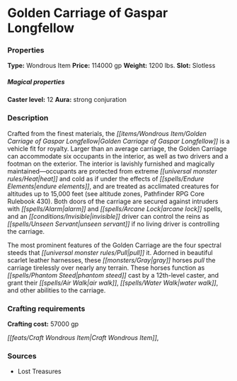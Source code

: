 ﻿---
Title: "Golden Carriage of Gaspar Longfellow"
Type: "Wondrous Item"
Price: "114000 gp"
Weight: "1200 lbs."
Slot: "Slotless"
Caster level: "12"
Aura: "strong conjuration"
Description: |
  "Crafted from the finest materials, the _Golden Carriage of Gaspar Longfellow_ is a vehicle fit for royalty. Larger than an average carriage, the _Golden Carriage_ can accommodate six occupants in the interior, as well as two drivers and a footman on the exterior. The interior is lavishly furnished and magically maintained—occupants are protected from extreme heat and cold as if under the effects of _endure elements_, and are treated as acclimated creatures for altitudes up to 15,000 feet (see altitude zones, _Pathfinder RPG Core Rulebook_ 430). Both doors of the carriage are secured against intruders with _alarm_ and _arcane lock_ spells, and an invisible driver can control the reins as _unseen servant_ if no living driver is controlling the carriage.
  The most prominent features of the _Golden Carriage_ are the four spectral steeds that pull it. Adorned in beautiful scarlet leather harnesses, these gray horses pull the carriage tirelessly over nearly any terrain. These horses function as _phantom steed_ cast by a 12th-level caster, and grant their _air walk_, _water walk_, and other abilities to the carriage."
Crafting cost: "57000 gp"
Sources: "['Lost Treasures']"
---

# Golden Carriage of Gaspar Longfellow

### Properties

**Type:** Wondrous Item **Price:** 114000 gp **Weight:** 1200 lbs. **Slot:** Slotless

##### Magical properties

**Caster level:** 12 **Aura:** strong conjuration

### Description

Crafted from the finest materials, the _[[items/Wondrous Item/Golden Carriage of Gaspar Longfellow|Golden Carriage of Gaspar Longfellow]]_ is a vehicle fit for royalty. Larger than an average carriage, the Golden Carriage can accommodate six occupants in the interior, as well as two drivers and a footman on the exterior. The interior is lavishly furnished and magically maintained—occupants are protected from extreme _[[universal monster rules/Heat|heat]]_ and cold as if under the effects of _[[spells/Endure Elements|endure elements]]_, and are treated as acclimated creatures for altitudes up to 15,000 feet (see altitude zones, Pathfinder RPG Core Rulebook 430). Both doors of the carriage are secured against intruders with _[[spells/Alarm|alarm]]_ and _[[spells/Arcane Lock|arcane lock]]_ spells, and an _[[conditions/Invisible|invisible]]_ driver can control the reins as _[[spells/Unseen Servant|unseen servant]]_ if no living driver is controlling the carriage.

The most prominent features of the Golden Carriage are the four spectral steeds that _[[universal monster rules/Pull|pull]]_ it. Adorned in beautiful scarlet leather harnesses, these _[[monsters/Gray|gray]]_ horses _pull_ the carriage tirelessly over nearly any terrain. These horses function as _[[spells/Phantom Steed|phantom steed]]_ cast by a 12th-level caster, and grant their _[[spells/Air Walk|air walk]]_, _[[spells/Water Walk|water walk]]_, and other abilities to the carriage.

### Crafting requirements

**Crafting cost:** 57000 gp

_[[feats/Craft Wondrous Item|Craft Wondrous Item]]_,

### Sources

* Lost Treasures
